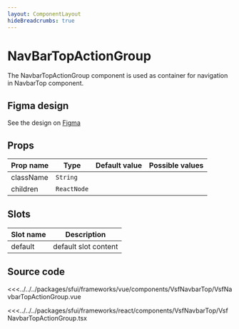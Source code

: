 ```yaml
---
layout: ComponentLayout
hideBreadcrumbs: true
---
```

# NavBarTopActionGroup

The NavbarTopActionGroup component is used as container for navigation in NavbarTop component.

## Figma design

See the design on [Figma](https://www.figma.com/file/CWOkbpne0tDpSenT4ZEUTQ/%F0%9F%9B%A0-SFUI-2.0-%7C-Development?node-id=11378%3A17321)

<!-- react -->
## Props

|    Prop name          |    Type          |      Default value    |     Possible values             |
|-----------------------|----------------- |---------------        |---------------------------------|
|       className      |       `String`    |                     |                       |
|       children       |       `ReactNode` |                     |                       |

<!-- end react -->


<!-- vue -->

## Slots

| Slot name          |            Description                    |
| ---------          | -----------------------------------       |
|    default         |    default slot content                   |  


<!-- end vue -->

## Source code

<!-- vue -->
<<<../../../packages/sfui/frameworks/vue/components/VsfNavbarTop/VsfNavbarTopActionGroup.vue
<!-- end vue -->
<!-- react -->
<<<../../../packages/sfui/frameworks/react/components/VsfNavbarTop/VsfNavbarTopActionGroup.tsx
<!-- end react -->
